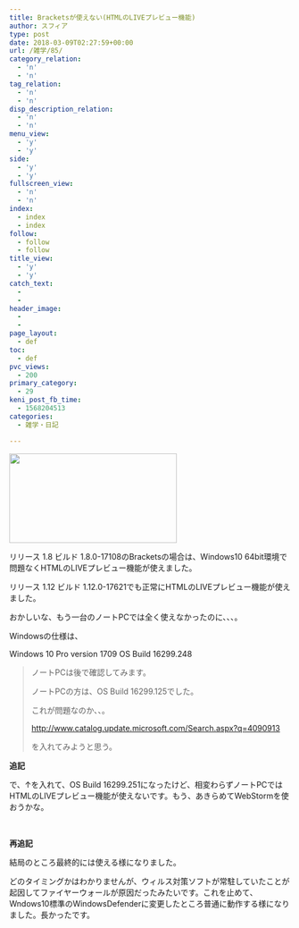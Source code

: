 ```yaml
---
title: Bracketsが使えない(HTMLのLIVEプレビュー機能)
author: スフィア
type: post
date: 2018-03-09T02:27:59+00:00
url: /雑学/85/
category_relation:
  - 'n'
  - 'n'
tag_relation:
  - 'n'
  - 'n'
disp_description_relation:
  - 'n'
  - 'n'
menu_view:
  - 'y'
  - 'y'
side:
  - 'y'
  - 'y'
fullscreen_view:
  - 'n'
  - 'n'
index:
  - index
  - index
follow:
  - follow
  - follow
title_view:
  - 'y'
  - 'y'
catch_text:
  - 
  - 
header_image:
  - 
  - 
page_layout:
  - def
toc:
  - def
pvc_views:
  - 200
primary_category:
  - 29
keni_post_fb_time:
  - 1568204513
categories:
  - 雑学・日記

---
```

<img class="alignnone size-medium wp-image-87" src="https://okanemochi.tk/wp-content/uploads/2018/03/1.08-300x160.png" alt="" width="300" height="160" />

リリース 1.8 ビルド 1.8.0-17108のBracketsの場合は、Windows10 64bit環境で問題なくHTMLのLIVEプレビュー機能が使えました。

リリース 1.12 ビルド 1.12.0-17621でも正常にHTMLのLIVEプレビュー機能が使えました。

おかしいな、もう一台のノートPCでは全く使えなかったのに、、、。

Windowsの仕様は、

Windows 10 Pro version 1709 OS Build 16299.248

> ノートPCは後で確認してみます。
> 
> ノートPCの方は、OS Build 16299.125でした。
> 
> これが問題なのか、、。
> 
> http://www.catalog.update.microsoft.com/Search.aspx?q=4090913
> 
> を入れてみようと思う。

**追記**

で、↑を入れて、OS Build 16299.251になったけど、相変わらずノートPCではHTMLのLIVEプレビュー機能が使えないです。もう、あきらめてWebStormを使おうかな。

&nbsp;

**再追記**

結局のところ最終的には使える様になりました。

どのタイミングかはわかりませんが、ウィルス対策ソフトが常駐していたことが起因してファイヤーウォールが原因だったみたいです。これを止めて、Wndows10標準のWindowsDefenderに変更したところ普通に動作する様になりました。長かったです。